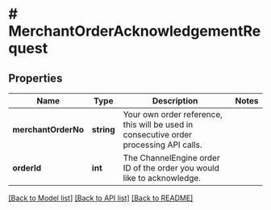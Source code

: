 # # MerchantOrderAcknowledgementRequest

## Properties

Name | Type | Description | Notes
------------ | ------------- | ------------- | -------------
**merchantOrderNo** | **string** | Your own order reference, this will be used in consecutive order processing API calls. |
**orderId** | **int** | The ChannelEngine order ID of the order you would like to acknowledge. |

[[Back to Model list]](../../README.md#models) [[Back to API list]](../../README.md#endpoints) [[Back to README]](../../README.md)
